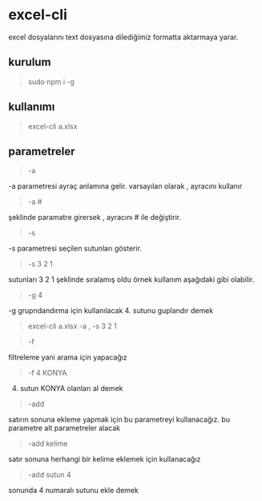 # excel-cli
excel dosyalarını text dosyasına dilediğimiz formatta aktarmaya yarar.

## kurulum
> sudo npm i -g

## kullanımı
> excel-cli a.xlsx

## parametreler
> -a

-a parametresi ayraç anlamına gelir. varsayılan olarak , ayracını kullanır

> -a #

şeklinde paramatre girersek , ayracını # ile değiştirir.

>-s

-s parametresi seçilen sutunları gösterir.

> -s 3 2 1

sutunları 3 2 1 şeklinde sıralamış oldu örnek kullanım aşağıdaki gibi olabilir.

> -g 4

-g grupndandırma için kullanılacak 4. sutunu guplandır demek

> excel-cli a.xlsx -a , -s 3 2 1


> -f

filtreleme yani arama için yapacağız

> -f 4 KONYA

4. sutun KONYA olanları al demek

> -add

satırın sonuna ekleme yapmak için bu parametreyi kullanacağız. bu parametre alt parametreler alacak

> -add kelime <eklencek kelime>

satır sonuna herhangi bir kelime eklemek için kullanacağız

> -add sutun 4

sonunda 4 numaralı sutunu ekle demek
